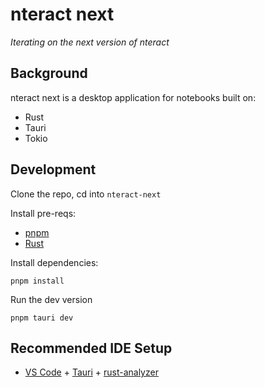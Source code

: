 # nteract next

_Iterating on the next version of nteract_

## Background

nteract next is a desktop application for notebooks built on:

* Rust
* Tauri
* Tokio

## Development

Clone the repo, cd into `nteract-next`

Install pre-reqs:

- [pnpm](https://pnpm.io/installation)
- [Rust](https://www.rust-lang.org/tools/install)

Install dependencies:

```
pnpm install
```

Run the dev version

```
pnpm tauri dev
```


## Recommended IDE Setup

- [VS Code](https://code.visualstudio.com/) + [Tauri](https://marketplace.visualstudio.com/items?itemName=tauri-apps.tauri-vscode) + [rust-analyzer](https://marketplace.visualstudio.com/items?itemName=rust-lang.rust-analyzer)
